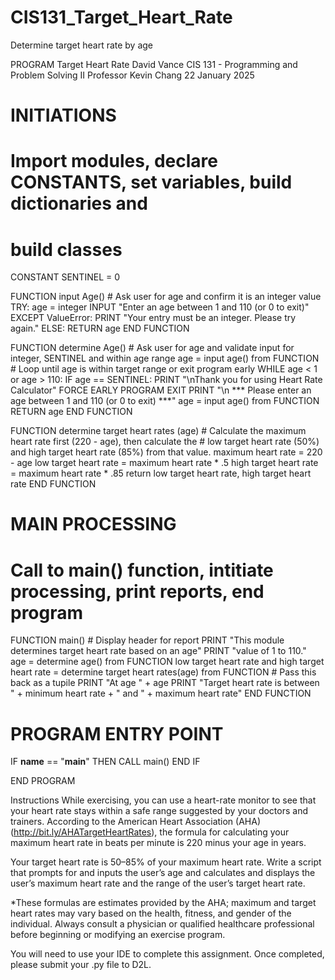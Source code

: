 # CIS131_Target_Heart_Rate
Determine target heart rate by age

PROGRAM Target Heart Rate
David Vance
CIS 131 - Programming and Problem Solving II
Professor Kevin Chang
22 January 2025

# INITIATIONS
# Import modules, declare CONSTANTS, set variables, build dictionaries and 
# build classes

CONSTANT SENTINEL = 0

FUNCTION input Age()
    # Ask user for age and confirm it is an integer value
    TRY: 
        age = integer INPUT "Enter an age between 1 and 110 (or 0 to exit)"
    EXCEPT ValueError:
        PRINT "Your entry must be an integer.  Please try again."
    ELSE:
        RETURN age
END FUNCTION 


FUNCTION determine Age()
    # Ask user for age and validate input for integer, SENTINEL and within age range
    age = input age() from FUNCTION
    # Loop until age is within target range or exit program early
    WHILE age < 1 or age > 110:
        IF age == SENTINEL:
            PRINT "\nThank you for using Heart Rate Calculator"
            FORCE EARLY PROGRAM EXIT
        PRINT "\n *** Please enter an age between 1 and 110 (or 0 to exit) ***"
        age = input age() from FUNCTION
    RETURN age
END FUNCTION


FUNCTION determine target heart rates (age)
    # Calculate the maximum heart rate first (220 - age), then calculate the 
    # low target heart rate (50%) and high target heart rate (85%) from that value.
    maximum heart rate = 220 - age
    low target heart rate = maximum heart rate * .5
    high target heart rate = maximum heart rate * .85
    return low target heart rate, high target heart rate
END FUNCTION


# MAIN PROCESSING
# Call to main() function, intitiate processing, print reports, end program

FUNCTION main()
    # Display header for report
    PRINT "This module determines target heart rate based on an age"
    PRINT "value of 1 to 110."   
    age = determine age() from FUNCTION
    low target heart rate and high target heart rate = determine target heart rates(age) from FUNCTION  # Pass this back as a tupile
    PRINT "At age " + age
    PRINT "Target heart rate is between " + minimum heart rate + " and " + maximum heart rate" 
END FUNCTION

# PROGRAM ENTRY POINT

IF __name__ == "__main__" THEN
    CALL main()
END IF


END PROGRAM



Instructions
While exercising, you can use a heart-rate monitor to see that your heart rate stays within a safe range 
suggested by your doctors and trainers. According to the American Heart Association (AHA) (http://bit.ly/AHATargetHeartRates), 
the formula for calculating your maximum heart rate in beats per minute is 220 minus your age in years. 

Your target heart rate is 50–85% of your maximum heart rate. Write a script that prompts for and inputs the user’s age and 
calculates and displays the user’s maximum heart rate and the range of the user’s target heart rate. 

*These formulas are estimates provided by the AHA; maximum and target heart rates may vary based on the health, fitness, and 
gender of the individual. Always consult a physician or qualified healthcare professional before beginning or modifying an exercise program.

You will need to use your IDE to complete this assignment. Once completed, please submit your .py file to D2L.

